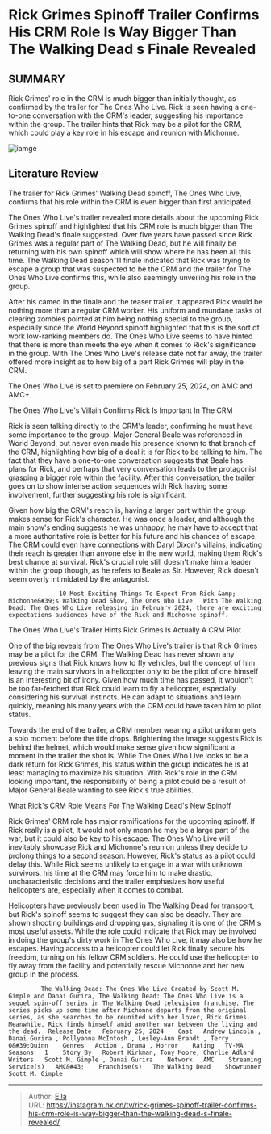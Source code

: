 # Rick Grimes Spinoff Trailer Confirms His CRM Role Is Way Bigger Than The Walking Dead s Finale Revealed


## SUMMARY 



  Rick Grimes&#39; role in the CRM is much bigger than initially thought, as confirmed by the trailer for The Ones Who Live.   Rick is seen having a one-to-one conversation with the CRM&#39;s leader, suggesting his importance within the group.   The trailer hints that Rick may be a pilot for the CRM, which could play a key role in his escape and reunion with Michonne.  

![iamge](https://static1.srcdn.com/wordpress/wp-content/uploads/2024/01/rick-grimes-in-the-walking-dead-the-ones-who-live-trailer.jpg)

## Literature Review
The trailer for Rick Grimes&#39; Walking Dead spinoff, The Ones Who Live, confirms that his role within the CRM is even bigger than first anticipated.




The Ones Who Live&#39;s trailer revealed more details about the upcoming Rick Grimes spinoff and highlighted that his CRM role is much bigger than The Walking Dead&#39;s finale suggested. Over five years have passed since Rick Grimes was a regular part of The Walking Dead, but he will finally be returning with his own spinoff which will show where he has been all this time. The Walking Dead season 11 finale indicated that Rick was trying to escape a group that was suspected to be the CRM and the trailer for The Ones Who Live confirms this, while also seemingly unveiling his role in the group.




After his cameo in the finale and the teaser trailer, it appeared Rick would be nothing more than a regular CRM worker. His uniform and mundane tasks of clearing zombies pointed at him being nothing special to the group, especially since the World Beyond spinoff highlighted that this is the sort of work low-ranking members do. The Ones Who Live seems to have hinted that there is more than meets the eye when it comes to Rick&#39;s significance in the group. With The Ones Who Live&#39;s release date not far away, the trailer offered more insight as to how big of a part Rick Grimes will play in the CRM.



The Ones Who Live is set to premiere on February 25, 2024, on AMC and AMC&#43;.





 





 The Ones Who Live&#39;s Villain Confirms Rick Is Important In The CRM 
          

Rick is seen talking directly to the CRM&#39;s leader, confirming he must have some importance to the group. Major General Beale was referenced in World Beyond, but never even made his presence known to that branch of the CRM, highlighting how big of a deal it is for Rick to be talking to him. The fact that they have a one-to-one conversation suggests that Beale has plans for Rick, and perhaps that very conversation leads to the protagonist grasping a bigger role within the facility. After this conversation, the trailer goes on to show intense action sequences with Rick having some involvement, further suggesting his role is significant.

Given how big the CRM&#39;s reach is, having a larger part within the group makes sense for Rick&#39;s character. He was once a leader, and although the main show&#39;s ending suggests he was unhappy, he may have to accept that a more authoritative role is better for his future and his chances of escape. The CRM could even have connections with Daryl Dixon&#39;s villains, indicating their reach is greater than anyone else in the new world, making them Rick&#39;s best chance at survival. Rick&#39;s crucial role still doesn&#39;t make him a leader within the group though, as he refers to Beale as Sir. However, Rick doesn&#39;t seem overly intimidated by the antagonist.




                  10 Most Exciting Things To Expect From Rick &amp; Michonne&#39;s Walking Dead Show, The Ones Who Live   With The Walking Dead: The Ones Who Live releasing in February 2024, there are exciting expectations audiences have of the Rick and Michonne spinoff.    



 The Ones Who Live&#39;s Trailer Hints Rick Grimes Is Actually A CRM Pilot 
          

One of the big reveals from The Ones Who Live&#39;s trailer is that Rick Grimes may be a pilot for the CRM. The Walking Dead has never shown any previous signs that Rick knows how to fly vehicles, but the concept of him leaving the main survivors in a helicopter only to be the pilot of one himself is an interesting bit of irony. Given how much time has passed, it wouldn&#39;t be too far-fetched that Rick could learn to fly a helicopter, especially considering his survival instincts. He can adapt to situations and learn quickly, meaning his many years with the CRM could have taken him to pilot status.




Towards the end of the trailer, a CRM member wearing a pilot uniform gets a solo moment before the title drops. Brightening the image suggests Rick is behind the helmet, which would make sense given how significant a moment in the trailer the shot is. While The Ones Who Live looks to be a dark return for Rick Grimes, his status within the group indicates he is at least managing to maximize his situation. With Rick&#39;s role in the CRM looking important, the responsibility of being a pilot could be a result of Major General Beale wanting to see Rick&#39;s true abilities.



 What Rick&#39;s CRM Role Means For The Walking Dead&#39;s New Spinoff 
         

Rick Grimes&#39; CRM role has major ramifications for the upcoming spinoff. If Rick really is a pilot, it would not only mean he may be a large part of the war, but it could also be key to his escape. The Ones Who Live will inevitably showcase Rick and Michonne&#39;s reunion unless they decide to prolong things to a second season. However, Rick&#39;s status as a pilot could delay this. While Rick seems unlikely to engage in a war with unknown survivors, his time at the CRM may force him to make drastic, uncharacteristic decisions and the trailer emphasizes how useful helicopters are, especially when it comes to combat.




Helicopters have previously been used in The Walking Dead for transport, but Rick&#39;s spinoff seems to suggest they can also be deadly. They are shown shooting buildings and dropping gas, signaling it is one of the CRM&#39;s most useful assets. While the role could indicate that Rick may be involved in doing the group&#39;s dirty work in The Ones Who Live, it may also be how he escapes. Having access to a helicopter could let Rick finally secure his freedom, turning on his fellow CRM soldiers. He could use the helicopter to fly away from the facility and potentially rescue Michonne and her new group in the process.

             The Walking Dead: The Ones Who Live Created by Scott M. Gimple and Danai Gurira, The Walking Dead: The Ones Who Live is a sequel spin-off series in The Walking Dead television franchise. The series picks up some time after Michonne departs from the original series, as she searches to be reunited with her lover, Rick Grimes. Meanwhile, Rick finds himself amid another war between the living and the dead.  Release Date   February 25, 2024    Cast   Andrew Lincoln , Danai Gurira , Pollyanna McIntosh , Lesley-Ann Brandt , Terry O&#39;Quinn    Genres   Action , Drama , Horror    Rating   TV-MA    Seasons   1    Story By   Robert Kirkman, Tony Moore, Charlie Adlard    Writers   Scott M. Gimple , Danai Gurira    Network   AMC    Streaming Service(s)   AMC&#43;    Franchise(s)   The Walking Dead    Showrunner   Scott M. Gimple       


---

> Author: [Ella](https://instagram.hk.cn/)  
> URL: https://instagram.hk.cn/tv/rick-grimes-spinoff-trailer-confirms-his-crm-role-is-way-bigger-than-the-walking-dead-s-finale-revealed/  

